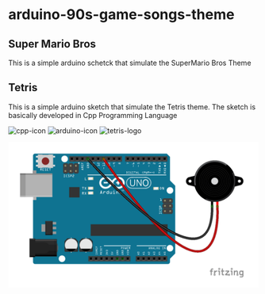 # arduino-90s-game-songs-theme

## Super Mario Bros

This is a simple arduino schetck that simulate the SuperMario Bros Theme


## Tetris

This is a simple arduino sketch that simulate the Tetris theme.
The sketch is basically developed in Cpp Programming Language

![cpp-icon](https://img.icons8.com/color/96/000000/c-plus-plus-logo.png)
![arduino-icon](https://img.icons8.com/fluent/96/000000/arduino.png)
![tetris-logo](https://cdn6.aptoide.com/imgs/e/1/1/e11061982c840599527dc07de640036d_icon.png?w=120)


![arduino-schema](arduino-schema.png)
